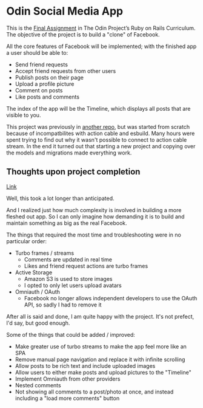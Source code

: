# Odin Social Media App

This is the [Final Assignment](https://www.theodinproject.com/lessons/ruby-on-rails-rails-final-project) in The Odin Project’s Ruby on Rails Curriculum.
The objective of the project is to build a "clone" of Facebook.

All the core features of Facebook will be implemented; with the finished app a user should be able to:
- Send friend requests
- Accept friend requests from other users
- Publish posts on their page
- Upload a profile picture
- Comment on posts
- Like posts and comments

The index of the app will be the Timeline, which displays all posts that are visible to you.

This project was previously in [another repo](https://github.com/lbackman/facebook-clone), but was started from scratch because of incompatbilites with action cable and esbuild.
Many hours were spent trying to find out why it wasn't possible to connect to action cable stream.
In the end it turned out that starting a new project and copying over the models and migrations made everything work.

## Thoughts upon project completion

[Link](https://osma.fly.dev)

Well, this took a lot longer than anticipated.

And I realized just how much complexity is involved in building a more fleshed out app.
So I can only imagine how demanding it is to build and maintain something as big as the real Facebook.

The things that required the most time and troubleshooting were in no particular order:
- Turbo frames / streams
    * Comments are updated in real time
    * Likes and friend request actions are turbo frames
- Active Storage
    * Amazon S3 is used to store images
    * I opted to only let users upload avatars
- Omniauth / OAuth
    * Facebook no longer allows independent developers to use the OAuth API, so sadly I had to remove it

After all is said and done, I am quite happy with the project. It's not prefect, I'd say, but good enough.

Some of the things that could be added / improved:
- Make greater use of turbo streams to make the app feel more like an SPA
- Remove manual page navigation and replace it with infinite scrolling
- Allow posts to be rich text and include uploaded images
- Allow users to either make posts and upload pictures to the "Timeline"
- Implement Omniauth from other providers
- Nested comments
- Not showing all comments to a post/photo at once, and instead including a "load more comments" button
